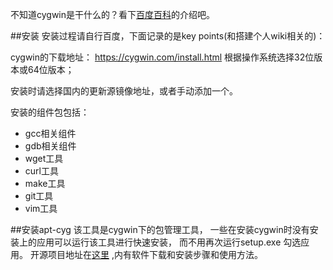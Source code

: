 <!---title:cygwin的安装和使用-->

不知道cygwin是干什么的？看下[百度百科](http://baike.baidu.com/view/3968.htm?fr=aladdin)的介绍吧。

##安装
安装过程请自行百度，下面记录的是key points(和搭建个人wiki相关的)：

cygwin的下载地址： https://cygwin.com/install.html  根据操作系统选择32位版本或64位版本；

安装时请选择国内的更新源镜像地址，或者手动添加一个。

安装的组件包包括：
* gcc相关组件
* gdb相关组件
* wget工具
* curl工具
* make工具
* git工具
* vim工具

##安装apt-cyg
该工具是cygwin下的包管理工具， 一些在安装cygwin时没有安装上的应用可以运行该工具进行快速安装， 而不用再次运行setup.exe 勾选应用。
开源项目地址在[这里](https://github.com/transcode-open/apt-cyg) ,内有软件下载和安装步骤和使用方法。


